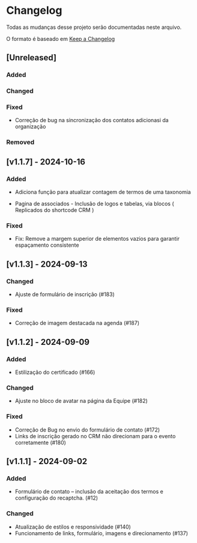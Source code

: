 # Changelog

Todas as mudanças desse projeto serão documentadas neste arquivo.

O formato é baseado em [Keep a Changelog](https://keepachangelog.com/pt-BR/1.0.0/)

## [Unreleased]

### Added

### Changed

### Fixed

- Correção de bug na sincronização dos contatos adicionasi da organização

### Removed

## [v1.1.7] - 2024-10-16

### Added

- Adiciona função para atualizar contagem de termos de uma taxonomia

- Pagina de associados - Inclusão de logos e tabelas, via blocos ( Replicados do shortcode CRM )

### Fixed

- Fix: Remove a margem superior de elementos vazios para garantir espaçamento consistente

## [v1.1.3] - 2024-09-13

### Changed

- Ajuste de formulário de inscrição (#183)

### Fixed

- Correção de imagem destacada na agenda (#187)

## [v1.1.2] - 2024-09-09

### Added

- Estilização do certificado (#166)

### Changed

- Ajuste no bloco de avatar na página da Equipe (#182)

### Fixed

- Correção de Bug no envio do formulário de contato (#172)
- Links de inscrição gerado no CRM não direcionam para o evento corretamente (#180)

## [v1.1.1] - 2024-09-02

### Added

- Formulário de contato – inclusão da aceitação dos termos e configuração do recaptcha. (#12)

### Changed

- Atualização de estilos e responsividade (#140)
- Funcionamento de links, formulário, imagens e direcionamento (#137)
